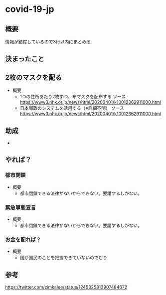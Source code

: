 # covid-19-jp

## 概要

情報が錯綜しているので3行以内にまとめる

## 決まったこと

## 2枚のマスクを配る

* 概要
  * 1つの住所あたり2枚ずつ、布マスクを配布する ソース https://www3.nhk.or.jp/news/html/20200401/k10012362911000.html
  * 日本郵政のシステムを活用する（※詳細不明） ソース https://www3.nhk.or.jp/news/html/20200401/k10012362911000.html

## 助成

* 

## やれば？

### 都市閉鎖

* 概要
  * 都市閉鎖できる法律がないからできない。要請するしかない。

### 緊急事態宣言

* 概要
  * 都市閉鎖できる法律がないからできない。要請するしかない。

### お金を配れば？

* 概要
  * 国が国民のことを把握できていないのでむり

## 参考

https://twitter.com/zimkalee/status/1245325813907484672
